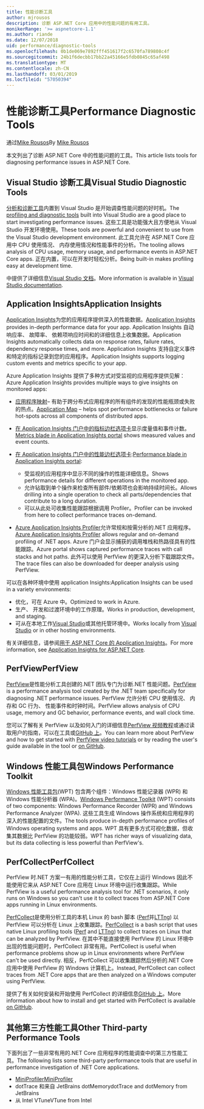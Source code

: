```yaml
---
title: 性能诊断工具
author: mjrousos
description: 诊断 ASP.NET Core 应用中的性能问题的有用工具。
monikerRange: '>= aspnetcore-1.1'
ms.author: riande
ms.date: 12/07/2018
uid: performance/diagnostic-tools
ms.openlocfilehash: 0b1de069e7892fff451617f2c6570fa789808c4f
ms.sourcegitcommit: 24b1f6decbb17bb22a45166e5fdb0845c65af498
ms.translationtype: MT
ms.contentlocale: zh-CN
ms.lasthandoff: 03/01/2019
ms.locfileid: "57050394"
---
```

# <a name="performance-diagnostic-tools"></a><span data-ttu-id="0d671-103">性能诊断工具</span><span class="sxs-lookup"><span data-stu-id="0d671-103">Performance Diagnostic Tools</span></span>

<span data-ttu-id="0d671-104">通过[Mike Rousos](https://github.com/mjrousos)</span><span class="sxs-lookup"><span data-stu-id="0d671-104">By [Mike Rousos](https://github.com/mjrousos)</span></span>

<span data-ttu-id="0d671-105">本文列出了诊断 ASP.NET Core 中的性能问题的工具。</span><span class="sxs-lookup"><span data-stu-id="0d671-105">This article lists tools for diagnosing performance issues in ASP.NET Core.</span></span>

## <a name="visual-studio-diagnostic-tools"></a><span data-ttu-id="0d671-106">Visual Studio 诊断工具</span><span class="sxs-lookup"><span data-stu-id="0d671-106">Visual Studio Diagnostic Tools</span></span>

<span data-ttu-id="0d671-107">[分析和诊断工具](/visualstudio/profiling)内置到 Visual Studio 是开始调查性能问题的好时机。</span><span class="sxs-lookup"><span data-stu-id="0d671-107">The [profiling and diagnostic tools](/visualstudio/profiling) built into Visual Studio are a good place to start investigating performance issues.</span></span> <span data-ttu-id="0d671-108">这些工具是功能强大且方便地从 Visual Studio 开发环境使用。</span><span class="sxs-lookup"><span data-stu-id="0d671-108">These tools are powerful and convenient to use from the Visual Studio development environment.</span></span> <span data-ttu-id="0d671-109">此工具允许在 ASP.NET Core 应用中 CPU 使用情况、 内存使用情况和性能事件的分析。</span><span class="sxs-lookup"><span data-stu-id="0d671-109">The tooling allows analysis of CPU usage, memory usage, and performance events in ASP.NET Core apps.</span></span> <span data-ttu-id="0d671-110">正在内置，可以在开发时轻松分析。</span><span class="sxs-lookup"><span data-stu-id="0d671-110">Being built-in makes profiling easy at development time.</span></span>

<span data-ttu-id="0d671-111">中提供了详细信息[Visual Studio 文档](/visualstudio/profiling/profiling-overview)。</span><span class="sxs-lookup"><span data-stu-id="0d671-111">More information is available in [Visual Studio documentation](/visualstudio/profiling/profiling-overview).</span></span>

## <a name="application-insights"></a><span data-ttu-id="0d671-112">Application Insights</span><span class="sxs-lookup"><span data-stu-id="0d671-112">Application Insights</span></span>

<span data-ttu-id="0d671-113">[Application Insights](/azure/application-insights/app-insights-overview)为您的应用程序提供深入的性能数据。</span><span class="sxs-lookup"><span data-stu-id="0d671-113">[Application Insights](/azure/application-insights/app-insights-overview) provides in-depth performance data for your app.</span></span> <span data-ttu-id="0d671-114">Application Insights 自动响应率、 故障率、 依赖项响应时间和的详细信息上收集数据。</span><span class="sxs-lookup"><span data-stu-id="0d671-114">Application Insights automatically collects data on response rates, failure rates, dependency response times, and more.</span></span> <span data-ttu-id="0d671-115">Application Insights 支持自定义事件和特定的指标记录到您的应用程序。</span><span class="sxs-lookup"><span data-stu-id="0d671-115">Application Insights supports logging custom events and metrics specific to your app.</span></span>

<span data-ttu-id="0d671-116">Azure Application Insights 提供了多种方式对受监视的应用程序提供见解：</span><span class="sxs-lookup"><span data-stu-id="0d671-116">Azure Application Insights provides multiple ways to give insights on monitored apps:</span></span>

- <span data-ttu-id="0d671-117">[应用程序映射](/azure/application-insights/app-insights-app-map)– 有助于跨分布式应用程序的所有组件的发现的性能瓶颈或失败的热点。</span><span class="sxs-lookup"><span data-stu-id="0d671-117">[Application Map](/azure/application-insights/app-insights-app-map) – helps spot performance bottlenecks or failure hot-spots across all components of distributed apps.</span></span>
- <span data-ttu-id="0d671-118">[在 Application Insights 门户中的指标边栏选项卡](/azure/application-insights/app-insights-metrics-explorer?toc=/azure/azure-monitor/toc.json)显示度量值和事件计数。</span><span class="sxs-lookup"><span data-stu-id="0d671-118">[Metrics blade in Application Insights portal](/azure/application-insights/app-insights-metrics-explorer?toc=/azure/azure-monitor/toc.json) shows measured values and event counts.</span></span>
- <span data-ttu-id="0d671-119">[在 Application Insights 门户中的性能边栏选项卡](/azure/application-insights/app-insights-tutorial-performance):</span><span class="sxs-lookup"><span data-stu-id="0d671-119">[Performance blade in Application Insights portal](/azure/application-insights/app-insights-tutorial-performance):</span></span>

  - <span data-ttu-id="0d671-120">受监视的应用程序中显示不同的操作的性能详细信息。</span><span class="sxs-lookup"><span data-stu-id="0d671-120">Shows performance details for different operations in the monitored app.</span></span>
  - <span data-ttu-id="0d671-121">允许钻取到单个操作来检查所有部件/依赖项也会影响持续时间长。</span><span class="sxs-lookup"><span data-stu-id="0d671-121">Allows drilling into a single operation to check all parts/dependencies that contribute to a long duration.</span></span>
  - <span data-ttu-id="0d671-122">可以从此处可收集性能跟踪根据调用 Profiler。</span><span class="sxs-lookup"><span data-stu-id="0d671-122">Profiler can be invoked from here to collect performance traces on-demand.</span></span>

- <span data-ttu-id="0d671-123">[Azure Application Insights Profiler](/azure/azure-monitor/app/profiler)允许常规和按需分析的.NET 应用程序。</span><span class="sxs-lookup"><span data-stu-id="0d671-123">[Azure Application Insights Profiler](/azure/azure-monitor/app/profiler) allows regular and on-demand profiling of .NET apps.</span></span>  <span data-ttu-id="0d671-124">Azure 门户会显示捕获的调用堆栈和热路径具有的性能跟踪。</span><span class="sxs-lookup"><span data-stu-id="0d671-124">Azure portal shows captured performance traces with call stacks and hot paths.</span></span> <span data-ttu-id="0d671-125">此外可以使用 PerfView 的更深入分析下载跟踪文件。</span><span class="sxs-lookup"><span data-stu-id="0d671-125">The trace files can also be downloaded for deeper analysis using PerfView.</span></span>

<span data-ttu-id="0d671-126">可以在各种环境中使用 application Insights:</span><span class="sxs-lookup"><span data-stu-id="0d671-126">Application Insights can be used in a variety environments:</span></span>

* <span data-ttu-id="0d671-127">优化，可在 Azure 中。</span><span class="sxs-lookup"><span data-stu-id="0d671-127">Optimized to work in Azure.</span></span>
* <span data-ttu-id="0d671-128">生产、 开发和过渡环境中的工作原理。</span><span class="sxs-lookup"><span data-stu-id="0d671-128">Works in production, development, and staging.</span></span>
* <span data-ttu-id="0d671-129">可从在本地工作[Visual Studio](/azure/application-insights/app-insights-visual-studio)或其他托管环境中。</span><span class="sxs-lookup"><span data-stu-id="0d671-129">Works locally from [Visual Studio](/azure/application-insights/app-insights-visual-studio) or in other hosting environments.</span></span>

<span data-ttu-id="0d671-130">有关详细信息，请参阅[用于 ASP.NET Core 的 Application Insights](/azure/application-insights/app-insights-asp-net-core)。</span><span class="sxs-lookup"><span data-stu-id="0d671-130">For more information, see [Application Insights for ASP.NET Core](/azure/application-insights/app-insights-asp-net-core).</span></span>

## <a name="perfview"></a><span data-ttu-id="0d671-131">PerfView</span><span class="sxs-lookup"><span data-stu-id="0d671-131">PerfView</span></span>

<span data-ttu-id="0d671-132">[PerfView](https://github.com/Microsoft/perfview)是性能分析工具创建的.NET 团队专门为诊断.NET 性能问题。</span><span class="sxs-lookup"><span data-stu-id="0d671-132">[PerfView](https://github.com/Microsoft/perfview) is a performance analysis tool created by the .NET team specifically for diagnosing .NET performance issues.</span></span> <span data-ttu-id="0d671-133">PerfView 允许分析 CPU 使用情况、 内存和 GC 行为、 性能事件和时钟时间。</span><span class="sxs-lookup"><span data-stu-id="0d671-133">PerfView allows analysis of CPU usage, memory and GC behavior, performance events, and wall clock time.</span></span>

<span data-ttu-id="0d671-134">您可以了解有关 PerfView 以及如何入门的详细信息[PerfView 视频教程](http://channel9.msdn.com/Series/PerfView-Tutorial)或通过读取用户的指南，可以在工具或[GitHub 上](https://github.com/Microsoft/perfview)。</span><span class="sxs-lookup"><span data-stu-id="0d671-134">You can learn more about PerfView and how to get started with [PerfView video tutorials](http://channel9.msdn.com/Series/PerfView-Tutorial) or by reading the user's guide available in the tool or [on GitHub](https://github.com/Microsoft/perfview).</span></span>

## <a name="windows-performance-toolkit"></a><span data-ttu-id="0d671-135">Windows 性能工具包</span><span class="sxs-lookup"><span data-stu-id="0d671-135">Windows Performance Toolkit</span></span>

<span data-ttu-id="0d671-136">[Windows 性能工具包](/windows-hardware/test/wpt/)(WPT) 包含两个组件：Windows 性能记录器 (WPR) 和 Windows 性能分析器 (WPA)。</span><span class="sxs-lookup"><span data-stu-id="0d671-136">[Windows Performance Toolkit](/windows-hardware/test/wpt/) (WPT) consists of two components: Windows Performance Recorder (WPR) and Windows Performance Analyzer (WPA).</span></span> <span data-ttu-id="0d671-137">这些工具生成 Windows 操作系统和应用程序的深入的性能配置的文件。</span><span class="sxs-lookup"><span data-stu-id="0d671-137">The tools produce in-depth performance profiles of Windows operating systems and apps.</span></span> <span data-ttu-id="0d671-138">WPT 具有更多方式可视化数据，但收集其数据比 PerfView 的功能较弱。</span><span class="sxs-lookup"><span data-stu-id="0d671-138">WPT has richer ways of visualizing data, but its data collecting is less powerful than PerfView's.</span></span>

## <a name="perfcollect"></a><span data-ttu-id="0d671-139">PerfCollect</span><span class="sxs-lookup"><span data-stu-id="0d671-139">PerfCollect</span></span>

<span data-ttu-id="0d671-140">PerfView 时.NET 方案一有用的性能分析工具，它仅在上运行 Windows 因此不能使用它来从 ASP.NET Core 应用在 Linux 环境中运行收集跟踪。</span><span class="sxs-lookup"><span data-stu-id="0d671-140">While PerfView is a useful performance analysis tool for .NET scenarios, it only runs on Windows so you can't use it to collect traces from ASP.NET Core apps running in Linux environments.</span></span>

<span data-ttu-id="0d671-141">[PerfCollect](https://github.com/dotnet/coreclr/blob/master/Documentation/project-docs/linux-performance-tracing.md)是使用分析工具的本机 Linux 的 bash 脚本 ([Perf](https://perf.wiki.kernel.org/index.php/Main_Page)并[LTTng](https://lttng.org/)) 以 PerfView 可以分析在 Linux 上收集跟踪。</span><span class="sxs-lookup"><span data-stu-id="0d671-141">[PerfCollect](https://github.com/dotnet/coreclr/blob/master/Documentation/project-docs/linux-performance-tracing.md) is a bash script that uses native Linux profiling tools ([Perf](https://perf.wiki.kernel.org/index.php/Main_Page) and [LTTng](https://lttng.org/)) to collect traces on Linux that can be analyzed by PerfView.</span></span> <span data-ttu-id="0d671-142">在其中不能直接使用 PerfView 的 Linux 环境中出现的性能问题时，PerfCollect 非常有用。</span><span class="sxs-lookup"><span data-stu-id="0d671-142">PerfCollect is useful when performance problems show up in Linux environments where PerfView can't be used directly.</span></span> <span data-ttu-id="0d671-143">相反，PerfCollect 可以收集跟踪然后分析的.NET Core 应用中使用 PerfView 的 Windows 计算机上。</span><span class="sxs-lookup"><span data-stu-id="0d671-143">Instead, PerfCollect can collect traces from .NET Core apps that are then analyzed on a Windows computer using PerfView.</span></span>

<span data-ttu-id="0d671-144">提供了有关如何安装和开始使用 PerfCollect 的详细信息[GitHub 上](https://github.com/dotnet/coreclr/blob/master/Documentation/project-docs/linux-performance-tracing.md)。</span><span class="sxs-lookup"><span data-stu-id="0d671-144">More information about how to install and get started with PerfCollect is available [on GitHub](https://github.com/dotnet/coreclr/blob/master/Documentation/project-docs/linux-performance-tracing.md).</span></span>

## <a name="other-third-party-performance-tools"></a><span data-ttu-id="0d671-145">其他第三方性能工具</span><span class="sxs-lookup"><span data-stu-id="0d671-145">Other Third-party Performance Tools</span></span>

<span data-ttu-id="0d671-146">下面列出了一些非常有用的.NET Core 应用程序的性能调查中的第三方性能工具。</span><span class="sxs-lookup"><span data-stu-id="0d671-146">The following lists some third-party performance tools that are useful in performance investigation of .NET Core applications.</span></span>

- [<span data-ttu-id="0d671-147">MiniProfiler</span><span class="sxs-lookup"><span data-stu-id="0d671-147">MiniProfiler</span></span>](https://miniprofiler.com/)
- <span data-ttu-id="0d671-148">dotTrace 和来自 JetBrains dotMemory</span><span class="sxs-lookup"><span data-stu-id="0d671-148">dotTrace and dotMemory from JetBrains</span></span>
- <span data-ttu-id="0d671-149">从 Intel VTune</span><span class="sxs-lookup"><span data-stu-id="0d671-149">VTune from Intel</span></span>
